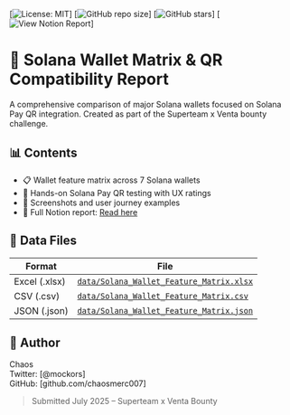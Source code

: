 [![License: MIT](https://img.shields.io/badge/License-MIT-blue.svg)]
[![GitHub repo size](https://img.shields.io/github/repo-size/ChaosMerc007/solana-wallet-matrix)]
[![GitHub stars](https://img.shields.io/github/stars/ChaosMerc007/solana-wallet-matrix)]
[![View Notion Report](https://img.shields.io/badge/Notion%20Report-View-orange.svg)]
# 🔐 Solana Wallet Matrix & QR Compatibility Report

A comprehensive comparison of major Solana wallets focused on Solana Pay QR integration. Created as part of the Superteam x Venta bounty challenge.

## 📊 Contents

- 📋 Wallet feature matrix across 7 Solana wallets
- 🧪 Hands-on Solana Pay QR testing with UX ratings
- 📎 Screenshots and user journey examples
- 🔗 Full Notion report: [Read here](https://www.notion.so/Solana-Wallet-Matrix-QR-Compatibility-Report-22a7cee3aeb7803e8d11d88bfce742b6)

## 📂 Data Files

| Format | File |
|--------|------|
| Excel (.xlsx) | [`data/Solana_Wallet_Feature_Matrix.xlsx`](./data/Solana_Wallet_Feature_Matrix.xlsx) |
| CSV (.csv)    | [`data/Solana_Wallet_Feature_Matrix.csv`](./data/Solana_Wallet_Feature_Matrix.csv) |
| JSON (.json)  | [`data/Solana_Wallet_Feature_Matrix.json`](./data/Solana_Wallet_Feature_Matrix.json) |

## 🧠 Author

Chaos  
Twitter: [@mockors]  
GitHub: [github.com/chaosmerc007]

> Submitted July 2025 – Superteam x Venta Bounty

